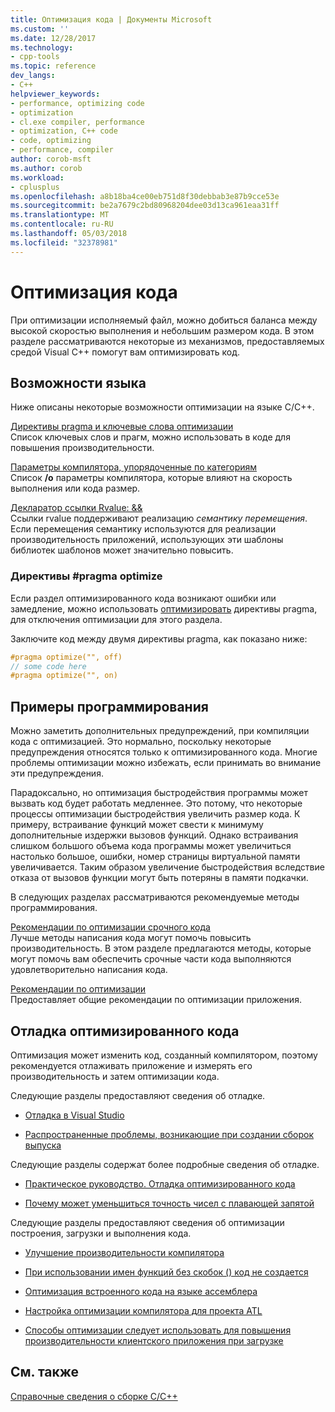 ```yaml
---
title: Оптимизация кода | Документы Microsoft
ms.custom: ''
ms.date: 12/28/2017
ms.technology:
- cpp-tools
ms.topic: reference
dev_langs:
- C++
helpviewer_keywords:
- performance, optimizing code
- optimization
- cl.exe compiler, performance
- optimization, C++ code
- code, optimizing
- performance, compiler
author: corob-msft
ms.author: corob
ms.workload:
- cplusplus
ms.openlocfilehash: a8b18ba4ce00eb751d8f30debbab3e87b9cce53e
ms.sourcegitcommit: be2a7679c2bd80968204dee03d13ca961eaa31ff
ms.translationtype: MT
ms.contentlocale: ru-RU
ms.lasthandoff: 05/03/2018
ms.locfileid: "32378981"
---
```

# <a name="optimizing-your-code"></a>Оптимизация кода

При оптимизации исполняемый файл, можно добиться баланса между высокой скоростью выполнения и небольшим размером кода. В этом разделе рассматриваются некоторые из механизмов, предоставляемых средой Visual C++ помогут вам оптимизировать код.

## <a name="language-features"></a>Возможности языка

Ниже описаны некоторые возможности оптимизации на языке C/C++.

[Директивы pragma и ключевые слова оптимизации](../../build/reference/optimization-pragmas-and-keywords.md)  
Список ключевых слов и прагм, можно использовать в коде для повышения производительности.

[Параметры компилятора, упорядоченные по категориям](../../build/reference/compiler-options-listed-by-category.md)  
Список **/o** параметры компилятора, которые влияют на скорость выполнения или кода размер.

[Декларатор ссылки Rvalue: &&](../../cpp/rvalue-reference-declarator-amp-amp.md)  
Ссылки rvalue поддерживают реализацию *семантику перемещения*. Если перемещения семантику используются для реализации производительность приложений, использующих эти шаблоны библиотек шаблонов может значительно повысить.

### <a name="the-optimize-pragma"></a>Директивы #pragma optimize

Если раздел оптимизированного кода возникают ошибки или замедление, можно использовать [оптимизировать](../../preprocessor/optimize.md) директивы pragma, для отключения оптимизации для этого раздела.

Заключите код между двумя директивы pragma, как показано ниже:

```cpp
#pragma optimize("", off)
// some code here
#pragma optimize("", on)
```

## <a name="programming-practices"></a>Примеры программирования

Можно заметить дополнительных предупреждений, при компиляции кода с оптимизацией. Это нормально, поскольку некоторые предупреждения относятся только к оптимизированного кода. Многие проблемы оптимизации можно избежать, если принимать во внимание эти предупреждения.

Парадоксально, но оптимизация быстродействия программы может вызвать код будет работать медленнее. Это потому, что некоторые процессы оптимизации быстродействия увеличить размер кода. К примеру, встраивание функций может свести к минимуму дополнительные издержки вызовов функций. Однако встраивания слишком большого объема кода программы может увеличиться настолько большое, ошибки, номер страницы виртуальной памяти увеличивается. Таким образом увеличение быстродействия вследствие отказа от вызовов функции могут быть потеряны в памяти подкачки.

В следующих разделах рассматриваются рекомендуемые методы программирования.

[Рекомендации по оптимизации срочного кода](../../build/reference/tips-for-improving-time-critical-code.md)  
Лучше методы написания кода могут помочь повысить производительность. В этом разделе предлагаются методы, которые могут помочь вам обеспечить срочные части кода выполняются удовлетворительно написания кода.

[Рекомендации по оптимизации](../../build/reference/optimization-best-practices.md)  
Предоставляет общие рекомендации по оптимизации приложения.

## <a name="debugging-optimized-code"></a>Отладка оптимизированного кода

Оптимизация может изменить код, созданный компилятором, поэтому рекомендуется отлаживать приложение и измерять его производительность и затем оптимизации кода.

Следующие разделы предоставляют сведения об отладке.

- [Отладка в Visual Studio](/visualstudio/debugger/debugging-in-visual-studio)

- [Распространенные проблемы, возникающие при создании сборок выпуска](../../build/reference/common-problems-when-creating-a-release-build.md)

Следующие разделы содержат более подробные сведения об отладке.

- [Практическое руководство. Отладка оптимизированного кода](/visualstudio/debugger/how-to-debug-optimized-code)

- [Почему может уменьшиться точность чисел с плавающей запятой](../../build/reference/why-floating-point-numbers-may-lose-precision.md)

Следующие разделы предоставляют сведения об оптимизации построения, загрузки и выполнения кода.

- [Улучшение производительности компилятора](../../build/reference/improving-compiler-throughput.md)

- [При использовании имен функций без скобок () код не создается](../../build/reference/using-function-name-without-parens-produces-no-code.md)

- [Оптимизация встроенного кода на языке ассемблера](../../assembler/inline/optimizing-inline-assembly.md)

- [Настройка оптимизации компилятора для проекта ATL](../../atl/reference/specifying-compiler-optimization-for-an-atl-project.md)

- [Способы оптимизации следует использовать для повышения производительности клиентского приложения при загрузке](../../build/dll-frequently-asked-questions.md#mfc_optimization)

## <a name="see-also"></a>См. также

[Справочные сведения о сборке C/C++](../../build/reference/c-cpp-building-reference.md)  
